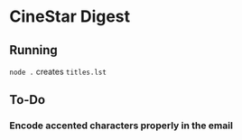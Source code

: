 # CineStar Digest

## Running

`node .` creates `titles.lst`

## To-Do

### Encode accented characters properly in the email
